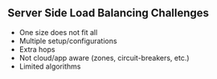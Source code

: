 ## Server Side Load Balancing Challenges

* One size does not fit all
* Multiple setup/configurations
* Extra hops
* Not cloud/app aware (zones, circuit-breakers, etc.)
* Limited algorithms
